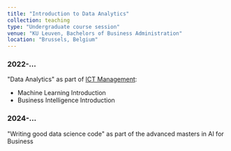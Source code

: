 ```yaml
---
title: "Introduction to Data Analytics"
collection: teaching
type: "Undergraduate course session"
venue: "KU Leuven, Bachelors of Business Administration"
location: "Brussels, Belgium"
---
```

### 2022-...
"Data Analytics" as part of [ICT Management](https://onderwijsaanbod.kuleuven.be/2022/syllabi/e/HBA22CE.htm#activetab=doelstellingen_idp1224768):
* Machine Learning Introduction
* Business Intelligence Introduction

### 2024-...
"Writing good data science code" as part of the advanced masters in AI for Business
